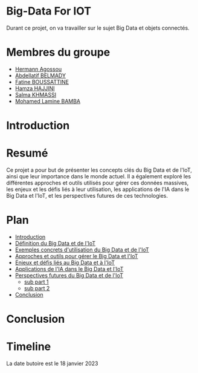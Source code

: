 # Big-Data For IOT

Durant ce projet, on va travailler sur le sujet Big Data et objets connectés.

# Membres du groupe
- [Hermann Agossou](https://github.com/hermann-web/)
- [Abdellatif BELMADY](https://github.com/Abdellatif-belmady/)
- [Fatine BOUSSATTINE](https://github.com/FatineDev/)
- [Hamza HAJJINI](https://github.com/HAJJINIHamza/)
- [Salma KHMASSI](https://github.com/KHSalma04/)
- [Mohamed Lamine BAMBA](https://github.com/limto18/)

# Introduction

# Resumé
Ce projet a pour but de présenter les concepts clés du Big Data et de l'IoT, ainsi que leur importance dans le monde actuel. Il a également exploré les différentes approches et outils utilisés pour gérer ces données massives, les enjeux et les défis liés à leur utilisation, les applications de l'IA dans le Big Data et l'IoT, et les perspectives futures de ces technologies.

# Plan
- [Introduction](/pages/introduction.md)
- [Définition du Big Data et de l'IoT](/pages/definitions-big-data-et-iot.md)
- [Exemples concrets d'utilisation du Big Data et de l'IoT](/pages/cas-dusages.md)
- [Approches et outils pour gérer le Big Data et l'IoT](/pages/approches-et-outils.md)
- [Enjeux et défis liés au Big Data et à l'IoT](/pages/enjeux-et-defis.md)
- [Applications de l'IA dans le Big Data et l'IoT](/pages/applications-de-ia.md)
- [Perspectives futures du Big Data et de l'IoT](/pages/perspectives-futures.md)
    - [sub part 1]()
    - [sub part 2]()
- [Conclusion](/pages/conclusion.md)

# Conclusion

# Timeline 
La date butoire est le 18 janvier 2023
